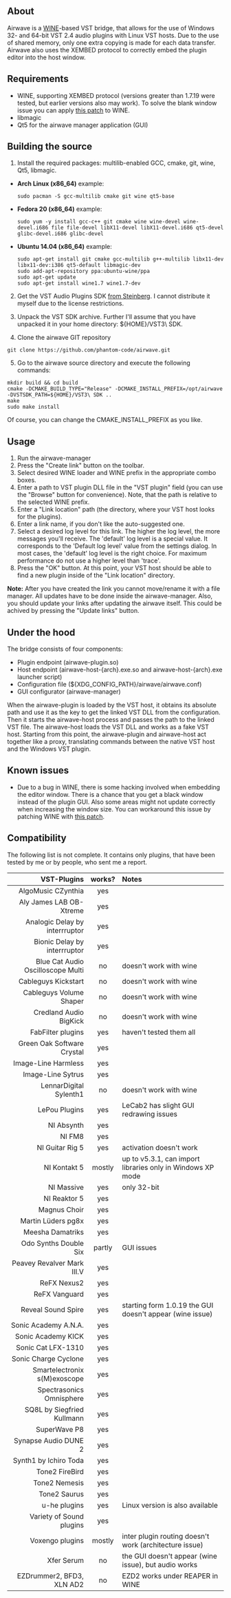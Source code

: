 ## About
Airwave is a [WINE](https://www.winehq.org/)-based VST bridge, that allows for the use of Windows 32- and 64-bit VST 2.4 audio plugins with Linux VST hosts.
Due to the use of shared memory, only one extra copying is made for each data transfer. Airwave also uses the XEMBED protocol to correctly embed the plugin editor into the host window.

## Requirements
- WINE, supporting XEMBED protocol (versions greater than 1.7.19 were tested,
but earlier versions also may work). To solve the blank window issue you can apply [this patch](https://github.com/phantom-code/airwave/blob/develop/fix-xembed-wine-windows.patch) to WINE.
- libmagic
- Qt5 for the airwave manager application (GUI)

## Building the source
1. Install the required packages: multilib-enabled GCC, cmake, git, wine, Qt5, libmagic.
  * **Arch Linux (x86_64)** example:
    ```
    sudo pacman -S gcc-multilib cmake git wine qt5-base
    ```

  * **Fedora 20 (x86_64)** example:
    ```
    sudo yum -y install gcc-c++ git cmake wine wine-devel wine-devel.i686 file file-devel libX11-devel libX11-devel.i686 qt5-devel glibc-devel.i686 glibc-devel
    ```

  * **Ubuntu 14.04 (x86_64)** example:
    ```
    sudo apt-get install git cmake gcc-multilib g++-multilib libx11-dev libx11-dev:i386 qt5-default libmagic-dev
    sudo add-apt-repository ppa:ubuntu-wine/ppa
    sudo apt-get update
    sudo apt-get install wine1.7 wine1.7-dev
    ```
2. Get the VST Audio Plugins SDK [from Steinberg](http://www.steinberg.net/en/company/developers.html). I cannot distribute it myself due to the license restrictions.

3. Unpack the VST SDK archive. Further I'll assume that you have unpacked it in your home directory: ${HOME}/VST3\ SDK.

4. Clone the airwave GIT repository
  ```
  git clone https://github.com/phantom-code/airwave.git
  ```

5. Go to the airwave source directory and execute the following commands:
  ```
  mkdir build && cd build
  cmake -DCMAKE_BUILD_TYPE="Release" -DCMAKE_INSTALL_PREFIX=/opt/airwave -DVSTSDK_PATH=${HOME}/VST3\ SDK ..
  make
  sudo make install
  ```

Of course, you can change the CMAKE_INSTALL_PREFIX as you like.

## Usage
1. Run the airwave-manager
2. Press the "Create link" button on the toolbar.
3. Select desired WINE loader and WINE prefix in the appropriate combo boxes.
4. Enter a path to VST plugin DLL file in the "VST plugin" field (you can use the "Browse" button for convenience). Note, that the path is relative to the selected WINE prefix.
5. Enter a "Link location" path (the directory, where your VST host looks for the plugins).
6. Enter a link name, if you don't like the auto-suggested one.
7. Select a desired log level for this link. The higher the log level, the more messages you'll receive. The 'default' log level is a special value. It corresponds to the 'Default log level' value from the settings dialog. In most cases, the 'default' log level is the right choice. For maximum performance do not use a higher level than 'trace'.
7. Press the "OK" button. At this point, your VST host should be able to find a new plugin inside of the "Link location" directory.

**Note:** After you have created the link you cannot move/rename it with a file manager. All updates have to be done inside the airwave-manager. Also, you should update your links after updating the airwave itself. This could be achived by pressing the "Update links" button.

## Under the hood
The bridge consists of four components:
- Plugin endpoint (airwave-plugin.so)
- Host endpoint (airwave-host-{arch}.exe.so and airwave-host-{arch}.exe launcher script)
- Configuration file (${XDG_CONFIG_PATH}/airwave/airwave.conf)
- GUI configurator (airwave-manager)

When the airwave-plugin is loaded by the VST host, it obtains its absolute path and use it as the key to get the linked VST DLL from the configuration. Then it starts the airwave-host process and passes the path to the linked VST file. The airwave-host loads the VST DLL and works as a fake VST host. Starting from this point, the airwave-plugin and airwave-host act together like a proxy, translating commands between the native VST host and the Windows VST plugin.

## Known issues
- Due to a bug in WINE, there is some hacking involved when embedding the editor window. There is a chance that you get a black window instead of the plugin GUI. Also some areas might not update correctly when increasing the window size. You can workaround this issue by patching WINE with [this patch](https://github.com/phantom-code/airwave/blob/develop/fix-xembed-wine-windows.patch).

## Compatibility
The following list is not complete. It contains only plugins, that have been tested by me or by people, who sent me a report.

 VST-Plugins | works? | Notes |
------------:|:----------:|:-------|
 AlgoMusic CZynthia | yes |
 Aly James LAB OB-Xtreme | yes |
 Analogic Delay by interrruptor | yes |
 Bionic Delay by interrruptor | yes |
 Blue Cat Audio Oscilloscope Multi | no | doesn't work with wine
 Cableguys Kickstart | no | doesn't work with wine
 Cableguys Volume Shaper | no | doesn't work with wine
 Credland Audio BigKick | no | doesn't work with wine
 FabFilter plugins | yes | haven't tested them all
 Green Oak Software Crystal | yes |
 Image-Line Harmless | yes |
 Image-Line Sytrus | yes |
 LennarDigital Sylenth1 | no | doesn't work with wine
 LePou Plugins | yes | LeCab2 has slight GUI redrawing issues
 NI Absynth | yes |
 NI FM8 | yes |
 NI Guitar Rig 5 | yes | activation doesn't work
 NI Kontakt 5 | mostly | up to v5.3.1, can import libraries only in Windows XP mode
 NI Massive | yes | only 32-bit
 NI Reaktor 5 | yes |
 Magnus Choir | yes |
 Martin Lüders pg8x | yes |
 Meesha Damatriks | yes |
 Odo Synths Double Six | partly | GUI issues
 Peavey Revalver Mark III.V | yes |
 ReFX Nexus2 | yes |
 ReFX Vanguard | yes |
 Reveal Sound Spire | yes | starting form 1.0.19 the GUI doesn't appear (wine issue)
 Sonic Academy A.N.A. | yes |
 Sonic Academy KICK | yes |
 Sonic Cat LFX-1310 | yes |
 Sonic Charge Cyclone | yes |
 Smartelectronix s(M)exoscope | yes |
 Spectrasonics Omnisphere | yes |
 SQ8L by Siegfried Kullmann | yes |
 SuperWave P8 | yes |
 Synapse Audio DUNE 2 | yes |
 Synth1 by Ichiro Toda | yes |
 Tone2 FireBird | yes |
 Tone2 Nemesis | yes |
 Tone2 Saurus | yes |
 u-he plugins | yes | Linux version is also available
 Variety of Sound plugins | yes |
 Voxengo plugins | mostly | inter plugin routing doesn't work (architecture issue)
 Xfer Serum | no | the GUI doesn't appear (wine issue), but audio works
 EZDrummer2, BFD3, XLN AD2 | no | EZD2 works under REAPER in WINE
